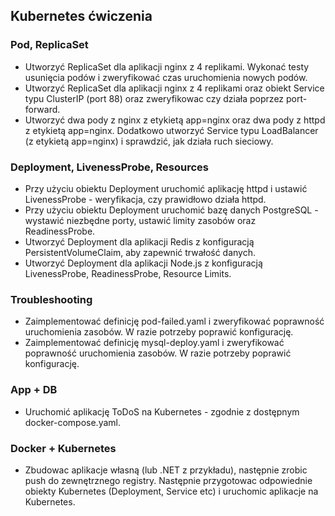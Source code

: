 ## Kubernetes ćwiczenia

### Pod, ReplicaSet
- Utworzyć ReplicaSet dla aplikacji nginx z 4 replikami. Wykonać testy usunięcia podów i zweryfikować czas uruchomienia nowych podów.
- Utworzyć ReplicaSet dla aplikacji nginx z 4 replikami oraz obiekt Service typu ClusterIP (port 88) oraz zweryfikowac czy działa poprzez port-forward.
- Utworzyć dwa pody z nginx z etykietą app=nginx oraz dwa pody z httpd z etykietą app=nginx. Dodatkowo utworzyć Service typu LoadBalancer (z etykietą app=nginx) i sprawdzić, jak działa ruch sieciowy.

### Deployment, LivenessProbe, Resources 
- Przy użyciu obiektu Deployment uruchomić aplikację httpd i ustawić LivenessProbe - weryfikacja, czy prawidłowo działa httpd.
- Przy użyciu obiektu Deployment uruchomić bazę danych PostgreSQL - wystawić niezbędne porty, ustawić limity zasobów oraz ReadinessProbe.
- Utworzyć Deployment dla aplikacji Redis z konfiguracją PersistentVolumeClaim, aby zapewnić trwałość danych.
- Utworzyć Deployment dla aplikacji Node.js z konfiguracją LivenessProbe, ReadinessProbe, Resource Limits.

### Troubleshooting
- Zaimplementować definicję pod-failed.yaml i zweryfikować poprawność uruchomienia zasobów. W razie potrzeby poprawić konfigurację.
- Zaimplementować definicję mysql-deploy.yaml i zweryfikować poprawność uruchomienia zasobów. W razie potrzeby poprawić konfigurację.

### App + DB
- Uruchomić aplikację ToDoS na Kubernetes - zgodnie z dostępnym docker-compose.yaml. 

### Docker + Kubernetes
- Zbudowac aplikacje własną (lub .NET z przykładu), następnie zrobic push do zewnętrznego registry. Następnie przygotowac odpowiednie obiekty Kubernetes (Deployment, Service etc) i uruchomic aplikacje na Kubernetes.


